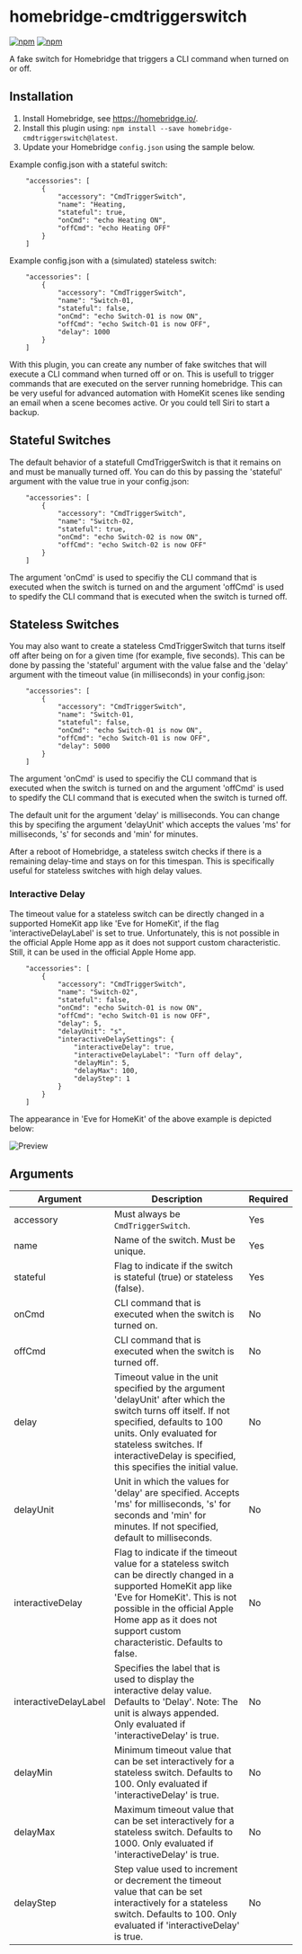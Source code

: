 # homebridge-cmdtriggerswitch

[![npm](https://img.shields.io/npm/v/homebridge-cmdtriggerswitch.svg)](https://www.npmjs.com/package/homebridge-cmdtriggerswitch)
[![npm](https://img.shields.io/npm/dt/homebridge-cmdtriggerswitch.svg)](https://www.npmjs.com/package/homebridge-cmdtriggerswitch)

A fake switch for Homebridge that triggers a CLI command when turned on or off.

## Installation

1. Install Homebridge, see https://homebridge.io/.
2. Install this plugin using: `npm install --save homebridge-cmdtriggerswitch@latest`.
3. Update your Homebridge `config.json` using the sample below.

Example config.json with a stateful switch:
```
    "accessories": [
        {
            "accessory": "CmdTriggerSwitch",
            "name": "Heating,
            "stateful": true,
            "onCmd": "echo Heating ON",
            "offCmd": "echo Heating OFF"
        }
    ]
```

Example config.json with a (simulated) stateless switch:
```
    "accessories": [
        {
            "accessory": "CmdTriggerSwitch",
            "name": "Switch-01,
            "stateful": false,
            "onCmd": "echo Switch-01 is now ON",
            "offCmd": "echo Switch-01 is now OFF",
            "delay": 1000
        }
    ]
```

With this plugin, you can create any number of fake switches that will execute a CLI command when turned off or on. This is usefull to trigger commands that are executed on the server running homebridge. This can be very useful for advanced automation with HomeKit scenes like sending an email when a scene becomes active. Or you could tell Siri to start a backup.

## Stateful Switches

The default behavior of a statefull CmdTriggerSwitch is that it remains on and must be manually turned off. You can do this by passing the 'stateful' argument with the value true in your config.json:

```
    "accessories": [
        {
            "accessory": "CmdTriggerSwitch",
            "name": "Switch-02,
            "stateful": true,
            "onCmd": "echo Switch-02 is now ON",
            "offCmd": "echo Switch-02 is now OFF"
        }
    ]
```
The argument 'onCmd' is used to specifiy the CLI command that is executed when the switch is turned on and the argument 'offCmd' is used to spedify the CLI command that is executed when the switch is turned off.


## Stateless Switches

You may also want to create a stateless CmdTriggerSwitch that turns itself off after being on for a given time (for example, five seconds). This can be done by passing the 'stateful' argument with the value false and the 'delay' argument with the timeout value (in milliseconds) in your config.json:

```
    "accessories": [
        {
            "accessory": "CmdTriggerSwitch",
            "name": "Switch-01,
            "stateful": false,
            "onCmd": "echo Switch-01 is now ON",
            "offCmd": "echo Switch-01 is now OFF",
            "delay": 5000
        }
    ]
```
The argument 'onCmd' is used to specifiy the CLI command that is executed when the switch is turned on and the argument 'offCmd' is used to spedify the CLI command that is executed when the switch is turned off.

The default unit for the argument 'delay' is milliseconds. You can change this by specifing the argument 'delayUnit' which accepts the values 'ms' for milliseconds, 's' for seconds and 'min' for minutes.

After a reboot of Homebridge, a stateless switch checks if there is a remaining delay-time and stays on for this timespan. This is specifically useful for stateless switches with high delay values.

### Interactive Delay

The timeout value for a stateless switch can be directly changed in a supported HomeKit app like 'Eve for HomeKit', if the flag 'interactiveDelayLabel' is set to true.  Unfortunately, this is not possible in the official Apple Home app as it does not support custom characteristic. Still, it can be used in the official Apple Home app.

```
    "accessories": [
        {
            "accessory": "CmdTriggerSwitch",
            "name": "Switch-02",
            "stateful": false,
            "onCmd": "echo Switch-01 is now ON",
            "offCmd": "echo Switch-01 is now OFF",
            "delay": 5,
            "delayUnit": "s",
            "interactiveDelaySettings": {
                "interactiveDelay": true,
                "interactiveDelayLabel": "Turn off delay",
                "delayMin": 5,
                "delayMax": 100,
                "delayStep": 1
            }
        }
    ]
```
The appearance in 'Eve for HomeKit' of the above example is depicted below:

![Preview](screenshots/Switch-02.png "Switch-02 appearance in Eve")

## Arguments

| Argument  | Description                                                                | Required |
|-----------|----------------------------------------------------------------------------|----------|
| accessory | Must always be `CmdTriggerSwitch`.                                         | Yes      |
| name      | Name of the switch. Must be unique.                                        | Yes      |
| stateful  | Flag to indicate if the switch is stateful (true) or stateless (false).    | Yes      |
| onCmd     | CLI command that is executed when the switch is turned on.                 | No       |
| offCmd    | CLI command that is executed when the switch is turned off.                | No       |
| delay     | Timeout value in the unit specified by the argument 'delayUnit' after which the switch turns off itself. If not specified, defaults to 100 units. Only evaluated for stateless switches. If interactiveDelay is specified, this specifies the initial value.         | No       |
| delayUnit | Unit in which the values for 'delay' are specified. Accepts 'ms' for milliseconds, 's' for seconds and 'min' for minutes. If not specified, default to milliseconds.     | No       |
| interactiveDelay | Flag to indicate if the timeout value for a stateless switch can be directly changed in a supported HomeKit app like 'Eve for HomeKit'. This is not possible in the official Apple Home app as it does not support custom characteristic. Defaults to false.          | No       | 
| interactiveDelayLabel | Specifies the label that is used to display the interactive delay value. Defaults to 'Delay'. Note: The unit is always appended. Only evaluated if 'interactiveDelay' is true.    | No       |
| delayMin  | Minimum timeout value that can be set interactively for a stateless switch. Defaults to 100. Only evaluated if 'interactiveDelay' is true.              | No       |
| delayMax  | Maximum timeout value that can be set interactively for a stateless switch. Defaults to 1000. Only evaluated if 'interactiveDelay' is true.              | No       |
| delayStep  | Step value used to increment or decrement the timeout value that can be set interactively for a stateless switch. Defaults to 100. Only evaluated if 'interactiveDelay' is true.              | No       |

